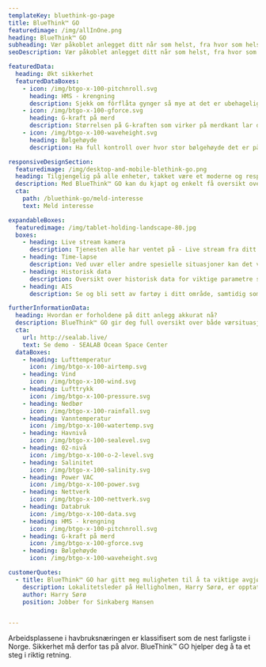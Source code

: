 ```yaml
---
templateKey: bluethink-go-page
title: BlueThink™ GO
featuredimage: /img/allInOne.png
heading: BlueThink™ GO
subheading: Vær påkoblet anlegget ditt når som helst, fra hvor som helst! 
seoDescription: Vær påkoblet anlegget ditt når som helst, fra hvor som helst! 

featuredData:
  heading: Økt sikkerhet
  featuredDataBoxes:
    - icon: /img/btgo-x-100-pitchnroll.svg
      heading: HMS - krengning
      description: Sjekk om fôrflåta gynger så mye at det er ubehagelig å jobbe derfra.
    - icon: /img/btgo-x-100-gforce.svg
      heading: G-kraft på merd
      description: Størrelsen på G-kraften som virker på merdkant lar deg avgjøre om det er forsvarlig å oppholde seg der eller ikke.
    - icon: /img/btgo-x-100-waveheight.svg
      heading: Bølgehøyde
      description: Ha full kontroll over hvor stor bølgehøyde det er på din lokasjon til enhver tid.

responsiveDesignSection:
  featuredimage: /img/desktop-and-mobile-blethink-go.png
  heading: Tilgjengelig på alle enheter, takket være et moderne og responsivt design
  description: Med BlueThink™ GO kan du kjapt og enkelt få oversikt over status på ditt anlegg, uansett hvor du selv befinner deg. Sjekk forholdene på PC-en hjemme i stua, fra mobilen på vei til jobb eller hvor ellers du måtte befinne deg. Brukerautentisering med brukernavn og passord sikrer at informasjonen på siden din forblir privat.
  cta: 
    path: /bluethink-go/meld-interesse
    text: Meld interesse

expandableBoxes:
  featuredimage: /img/tablet-holding-landscape-80.jpg
  boxes:
    - heading: Live stream kamera
      description: Tjenesten alle har ventet på - Live stream fra ditt anlegg! Med direktestrømming fra overflatekameraet på fôrflåten kan du til enhver tid følge med på anlegget, dette er spesielt verdifullt ved dårlig vær når de ansatte er evakuert.
    - heading: Time-lapse
      description: Ved uvær eller andre spesielle situasjoner kan det være nyttig å se en timelapse av hendelsene fra den aktuelle dagen, eller et spesifikt tidspunkt. Du velger selv hvor langt tilbake i tid du ønsker å ta vare på videoene dine. 
    - heading: Historisk data
      description: Oversikt over historisk data for viktige parametre som oksygennivå, salinitet og sjøtemperatur er tilgjengelig i BlueThink™ GO. 
    - heading: AIS
      description: Se og bli sett av fartøy i ditt område, samtidig som du automatisk logger faste anløp av kjente fartøy.

furtherInformationData:
  heading: Hvordan er forholdene på ditt anlegg akkurat nå? 
  description: BlueThink™ GO gir deg full oversikt over både værsituasjon og sjøforhold på din lokasjon. Sanntidsinformasjon om alt fra oksygennivå til nedbørsmengde hentes hovedsakelig fra en værstasjon installert på fôrflåten og fra sensorer installert i merden.
  cta: 
    url: http://sealab.live/
    text: Se demo - SEALAB Ocean Space Center
  dataBoxes:
    - heading: Lufttemperatur
      icon: /img/btgo-x-100-airtemp.svg
    - heading: Vind
      icon: /img/btgo-x-100-wind.svg
    - heading: Lufttrykk
      icon: /img/btgo-x-100-pressure.svg
    - heading: Nedbør
      icon: /img/btgo-x-100-rainfall.svg
    - heading: Vanntemperatur
      icon: /img/btgo-x-100-watertemp.svg
    - heading: Havnivå
      icon: /img/btgo-x-100-sealevel.svg
    - heading: 02-nivå
      icon: /img/btgo-x-100-o-2-level.svg
    - heading: Salinitet
      icon: /img/btgo-x-100-salinity.svg
    - heading: Power VAC
      icon: /img/btgo-x-100-power.svg
    - heading: Nettverk
      icon: /img/btgo-x-100-nettverk.svg
    - heading: Databruk
      icon: /img/btgo-x-100-data.svg
    - heading: HMS - krengning
      icon: /img/btgo-x-100-pitchnroll.svg
    - heading: G-kraft på merd
      icon: /img/btgo-x-100-gforce.svg
    - heading: Bølgehøyde
      icon: /img/btgo-x-100-waveheight.svg

customerQuotes:
  - title: BlueThink™ GO har gitt meg muligheten til å ta viktige avgjørelser, selv når jeg ikke er ute på anlegget
    description: Lokalitetsleder på Helligholmen, Harry Sørø, er opptatt av at kun de beste software tjenestene blir tatt i bruk på hans anlegg, slik at de kan sikre optimal og effektiv oppdrett.
    author: Harry Sørø
    position: Jobber for Sinkaberg Hansen


---
```


Arbeidsplassene i havbruksnæringen er klassifisert som de nest farligste i Norge. Sikkerhet må derfor tas på alvor. BlueThink™ GO hjelper deg å ta et steg i riktig retning.

